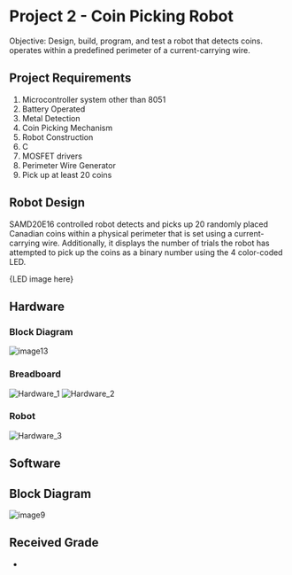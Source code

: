 # Project 2 - Coin Picking Robot
Objective: Design, build, program, and test a robot that detects coins.  operates within a predefined perimeter of a current-carrying wire. 

## Project Requirements

1. Microcontroller system other than 8051
2. Battery Operated
3. Metal Detection
4. Coin Picking Mechanism
5. Robot Construction
6. C
7. MOSFET drivers
8. Perimeter Wire Generator
9. Pick up at least 20 coins

## Robot Design 

SAMD20E16 controlled robot detects and picks up 20 randomly placed Canadian coins within a physical perimeter that is set using a current-carrying wire. Additionally, it displays the number of trials the robot has attempted to pick up the coins as a binary number using the 4 color-coded LED.

{LED image here}

## Hardware

### Block Diagram
![image13](https://user-images.githubusercontent.com/63937643/165002727-aa8f2432-67d6-46d6-a4fc-257098d77bf1.png)

### Breadboard
![Hardware_1](https://user-images.githubusercontent.com/63937643/162583567-0b57906f-0fb1-4bc3-9b75-f677dab30ff4.png)
![Hardware_2](https://user-images.githubusercontent.com/63937643/162583571-0925d894-6fe5-426d-b144-ebbc7f7e0203.png)

### Robot
![Hardware_3](https://user-images.githubusercontent.com/63937643/162583573-94c7571a-8ca7-4e12-8f72-8606a601fc66.png)

## Software

## Block Diagram
![image9](https://user-images.githubusercontent.com/63937643/165002865-2a7fc99d-f85f-426a-9f13-a828b616af47.png)

## Received Grade
-

